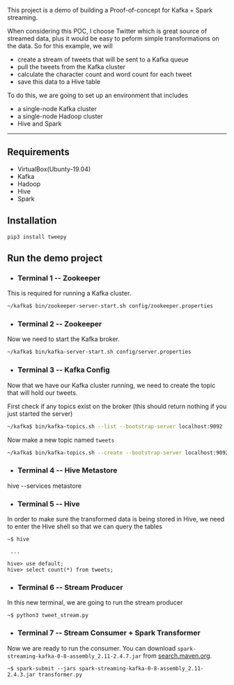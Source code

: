 This project is a demo of building a Proof-of-concept for Kafka + Spark streaming.

When considering this POC, I choose Twitter which is great source of streamed data, plus it would be easy to peform simple transformations on the data. So for this example, we will 
* create a stream of tweets that will be sent to a Kafka queue
* pull the tweets from the Kafka cluster
* calculate the character count and word count for each tweet
* save this data to a Hive table

To do this, we are going to set up an environment that includes 
* a single-node Kafka cluster
* a single-node Hadoop cluster
* Hive and Spark

---

## Requirements
- VirtualBox(Ubunty-19.04)
- Kafka
- Hadoop
- Hive
- Spark


## Installation
`pip3 install tweepy` 


## Run the demo project

* ### Terminal 1 -- Zookeeper

This is required for running a Kafka cluster.

```bash
~/kafka$ bin/zookeeper-server-start.sh config/zookeeper.properties
```

* ### Terminal 2 -- Zookeeper

Now we need to start the Kafka broker.

```bash
~/kafka$ bin/kafka-server-start.sh config/server.properties
```

* ### Terminal 3 -- Kafka Config
Now that we have our Kafka cluster running, we need to create the topic that will hold our tweets.

First check if any topics exist on the broker (this should return nothing if you just started the server)

```bash
~/kafka$ bin/kafka-topics.sh --list --bootstrap-server localhost:9092
```

Now make a new topic named `tweets`

```bash
~/kafka$ bin/kafka-topics.sh --create --bootstrap-server localhost:9092 --replication-factor 1 --partitions 1 --topic tweets
```

* ### Terminal 4 -- Hive Metastore

hive --services metastore

* ### Terminal 5 -- Hive

In order to make sure the transformed data is being stored in Hive, we need to enter the Hive shell so that we can query the tables

```
~$ hive

 ...

hive> use default;
hive> select count(*) from tweets;
```

* ### Terminal 6 -- Stream Producer

In this new terminal, we are going to run the stream producer

```~$ python3 tweet_stream.py```

* ### Terminal 7 -- Stream Consumer + Spark Transformer

Now we are ready to run the consumer. You can download `spark-streaming-kafka-0-8-assembly_2.11-2.4.7.jar` from [search.maven.org](https://search.maven.org/search?q=a:spark-streaming-kafka-0-8-assembly_2.11).
```
~$ spark-submit --jars spark-streaming-kafka-0-8-assembly_2.11-2.4.3.jar transformer.py
```
